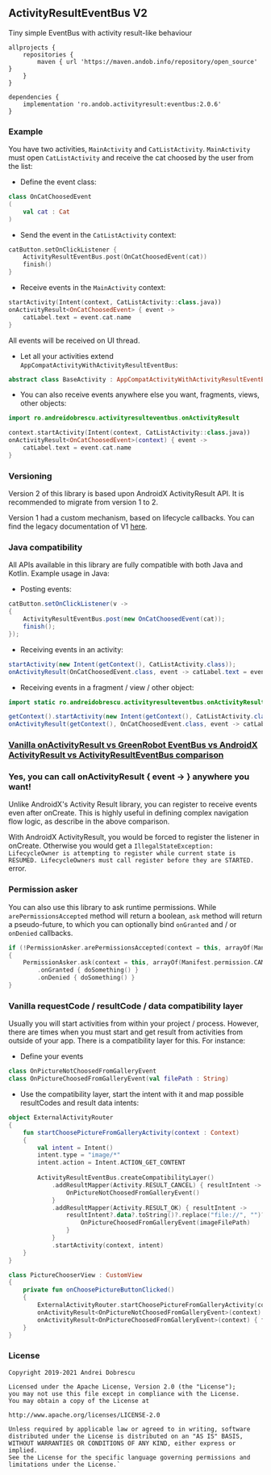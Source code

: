 ## ActivityResultEventBus V2

Tiny simple EventBus with activity result-like behaviour

```
allprojects {
    repositories {
        maven { url 'https://maven.andob.info/repository/open_source' }
    }
}
```

```
dependencies {
    implementation 'ro.andob.activityresult:eventbus:2.0.6'
}
```

### Example

You have two activities, ``MainActivity`` and ``CatListActivity``. ``MainActivity`` must open ``CatListActivity`` and receive the cat choosed by the user from the list:

- Define the event class:

```kotlin
class OnCatChoosedEvent
(
    val cat : Cat
)
```

- Send the event in the ``CatListActivity`` context:

```kotlin
catButton.setOnClickListener {
    ActivityResultEventBus.post(OnCatChoosedEvent(cat))
    finish()
}
```

- Receive events in the ``MainActivity`` context:

```kotlin
startActivity(Intent(context, CatListActivity::class.java))
onActivityResult<OnCatChoosedEvent> { event ->
    catLabel.text = event.cat.name
}
```

All events will be received on UI thread.

- Let all your activities extend ``AppCompatActivityWithActivityResultEventBus``:

```kotlin
abstract class BaseActivity : AppCompatActivityWithActivityResultEventBus()
```

- You can also receive events anywhere else you want, fragments, views, other objects:

```kotlin
import ro.andreidobrescu.activityresulteventbus.onActivityResult

context.startActivity(Intent(context, CatListActivity::class.java))
onActivityResult<OnCatChoosedEvent>(context) { event ->
    catLabel.text = event.cat.name
}
```

### Versioning

Version 2 of this library is based upon AndroidX ActivityResult API. It is recommended to migrate from version 1 to 2.

Version 1 had a custom mechanism, based on lifecycle callbacks. You can find the legacy documentation of V1 [here](https://github.com/andob/ActivityResultEventBus/blob/master/README_OLD.md).

### Java compatibility

All APIs available in this library are fully compatible with both Java and Kotlin. Example usage in Java:

- Posting events:

```java
catButton.setOnClickListener(v ->
{
    ActivityResultEventBus.post(new OnCatChoosedEvent(cat));
    finish();
});
```

- Receiving events in an activity:

```java
startActivity(new Intent(getContext(), CatListActivity.class));
onActivityResult(OnCatChoosedEvent.class, event -> catLabel.text = event.cat.name);
```

- Receiving events in a fragment / view / other object:

```java
import static ro.andreidobrescu.activityresulteventbus.onActivityResult;

getContext().startActivity(new Intent(getContext(), CatListActivity.class));
onActivityResult(getContext(), OnCatChoosedEvent.class, event -> catLabel.text = event.cat.name);
```

### [Vanilla onActivityResult vs GreenRobot EventBus vs AndroidX ActivityResult vs ActivityResultEventBus comparison](https://github.com/andob/ActivityResultEventBus/blob/master/COMPARISON.md)

### Yes, you can call onActivityResult<EVENT> { event -> } anywhere you want!

Unlike AndroidX's Activity Result library, you can register to receive events even after onCreate. This is highly useful in defining complex navigation flow logic, as describe in the above comparison.

With AndroidX ActivityResult, you would be forced to register the listener in onCreate. Otherwise you would get a ``IllegalStateException: LifecycleOwner is attempting to register while current state is RESUMED. LifecycleOwners must call register before they are STARTED.`` error.

### Permission asker

You can also use this library to ask runtime permissions. While ``arePermissionsAccepted`` method will return a boolean, ``ask`` method will return a pseudo-future, to which you can optionally bind ``onGranted`` and / or ``onDenied`` callbacks.

```kotlin
if (!PermissionAsker.arePermissionsAccepted(context = this, arrayOf(Manifest.permission.CAMERA)))
{
    PermissionAsker.ask(context = this, arrayOf(Manifest.permission.CAMERA))
        .onGranted { doSomething() }
        .onDenied { doSomething() }
}
```

### Vanilla requestCode / resultCode / data compatibility layer

Usually you will start activities from within your project / process. However, there are times when you must start and get result from activities from outside of your app. There is a compatibility layer for this. For instance:

- Define your events

```kotlin
class OnPictureNotChoosedFromGalleryEvent
class OnPictureChoosedFromGalleryEvent(val filePath : String)
```

- Use the compatibility layer, start the intent with it and map possible resultCodes and result data intents:

```kotlin
object ExternalActivityRouter
{
    fun startChoosePictureFromGalleryActivity(context : Context)
    {
        val intent = Intent()
        intent.type = "image/*"
        intent.action = Intent.ACTION_GET_CONTENT
        
        ActivityResultEventBus.createCompatibilityLayer()
            .addResultMapper(Activity.RESULT_CANCEL) { resultIntent ->
                OnPictureNotChoosedFromGalleryEvent()
            }
            .addResultMapper(Activity.RESULT_OK) { resultIntent ->
                resultIntent?.data?.toString()?.replace("file://", "")?.let { imageFilePath ->
                    OnPictureChoosedFromGalleryEvent(imageFilePath)
                }
            }
            .startActivity(context, intent)
    }
}
```

```kotlin
class PictureChooserView : CustomView
{
    private fun onChoosePictureButtonClicked()
    {
        ExternalActivityRouter.startChoosePictureFromGalleryActivity(context)
        onActivityResult<OnPictureNotChoosedFromGalleryEvent>(context) { }
        onActivityResult<OnPictureChoosedFromGalleryEvent>(context) { filePath -> addImage(filePath) }
    }
}
```

### License

```
Copyright 2019-2021 Andrei Dobrescu

Licensed under the Apache License, Version 2.0 (the "License");
you may not use this file except in compliance with the License.
You may obtain a copy of the License at

http://www.apache.org/licenses/LICENSE-2.0

Unless required by applicable law or agreed to in writing, software
distributed under the License is distributed on an "AS IS" BASIS,
WITHOUT WARRANTIES OR CONDITIONS OF ANY KIND, either express or implied.
See the License for the specific language governing permissions and
limitations under the License.`

```

